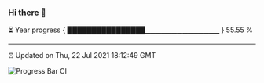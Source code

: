 ### Hi there 👋

⏳ Year progress { ████████████████▁▁▁▁▁▁▁▁▁▁▁▁▁▁ } 55.55 %

---

⏰ Updated on Thu, 22 Jul 2021 18:12:49 GMT

![Progress Bar CI](https://github.com/liununu/liununu/workflows/Progress%20Bar%20CI/badge.svg)
